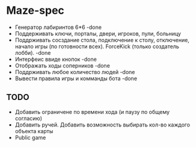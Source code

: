 # Maze-spec

+ Генератор лабиринтов 6*6 -done
+ Поддерживать ключи, порталы, двери, игроков, пули, больницу
+ Поддрживать сосздание стола, подключение к столу, отключение, начало игры (по готовности всех). ForceKick (только создатель лобби). -done
+ Интерфеис ввиде кнопок -done
+ Отображать ходы соперников -done
+ Поддрживать любое количество людей -done
+ Вывести правила игры и комманды бота -done

## TODO
+ Добавить ограничене по времени хода (и паузу по общему согласию)
+ Добавить ручей. Добавить возможность выбирать кол-во каждого объекта карты
+ Public game
